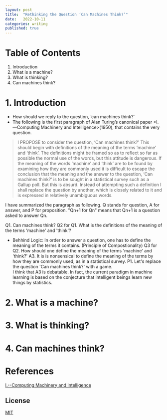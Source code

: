```yaml
---
layout: post
title:  "Rethinking the Question ‘Can Machines Think?’"
date:   2022-10-11
categories: writing
published: true
---
```

# Table of Contents
1. Introduction
2. What is a machine?
3. What is thinking?
4. Can machines think?

# 1. Introduction
* How should we reply to the question, ‘can machines think?’
* The following is the first paragraph of Alan Turing’s canonical paper <I.—Computing Machinery and Intelligence>(1950), that contains the very question.

> I PROPOSE to consider the question, ‘Can machines think?’ This should begin with definitions of the meaning of the terms ‘machine’ and ‘think’. The definitions might be framed so as to reflect so far as possible the normal use of the words, but this attitude is dangerous. If the meaning of the words ‘machine’ and ‘think’ are to be found by examining how they are commonly used it is difficult to escape the conclusion that the meaning and the answer to the question, ‘Can machines think?’ is to be sought in a statistical survey such as a Gallup poll. But this is absurd. Instead of attempting such a definition I shall replace the question by another, which is closely related to it and is expressed in relatively unambiguous words.

I have summarized the paragraph as following. Q stands for question, A for answer, and P for proposition. "Qn+1 for Qn" means that Qn+1 is a question asked to answer Qn.  

Q1. Can machines think?
Q2 for Q1. What is the definitions of the meaning of the terms 'machine' and 'think'?
  * Behhind Logic: In order to answer a question, one has to define the meaning of the terms it contains. (Principle of Compostionality)
Q3 for Q2. How should one define the meaning of the terms 'machine' and 'think?'
A3. It is is nonsensical to define the meaning of the terms by how they are commonly used, as in a statistical survey.
P1. Let's replace the question 'Can machines think?' with a game.
<br>I think that A3 is debatable. In fact, the current paradigm in machine learning is based on the conjecture that intelligent beings learn new things by statistics. 

# 2. What is a machine?

# 3. What is thinking?

# 4. Can machines think?

# References
[I.--Computing Machinery and Intelligence](https://academic.oup.com/mind/article/LIX/236/433/986238)

<!-- %enddocs -->

## License

[MIT](./LICENSE)
